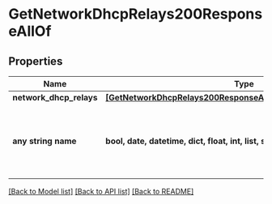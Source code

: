 # GetNetworkDhcpRelays200ResponseAllOf


## Properties
Name | Type | Description | Notes
------------ | ------------- | ------------- | -------------
**network_dhcp_relays** | [**[GetNetworkDhcpRelays200ResponseAllOfNetworkDhcpRelaysInner]**](GetNetworkDhcpRelays200ResponseAllOfNetworkDhcpRelaysInner.md) |  | [optional] 
**any string name** | **bool, date, datetime, dict, float, int, list, str, none_type** | any string name can be used but the value must be the correct type | [optional]

[[Back to Model list]](../README.md#documentation-for-models) [[Back to API list]](../README.md#documentation-for-api-endpoints) [[Back to README]](../README.md)


